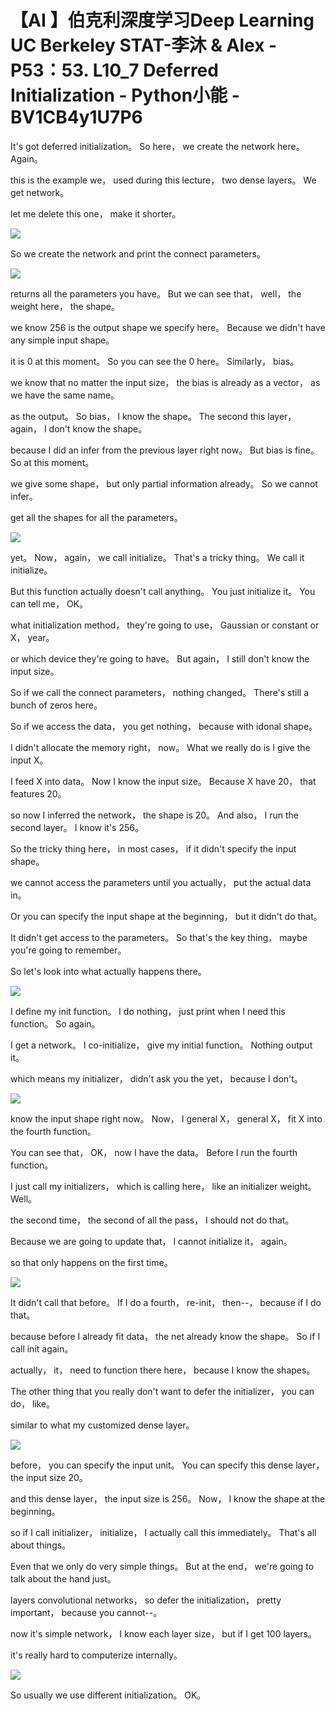 # 【AI 】伯克利深度学习Deep Learning UC Berkeley STAT-李沐 & Alex - P53：53. L10_7 Deferred Initialization - Python小能 - BV1CB4y1U7P6

 It's got deferred initialization。 So here， we create the network here。 Again。

 this is the example we， used during this lecture， two dense layers。 We get network。

 let me delete this one， make it shorter。

![](img/141b501c8fe5151066a25695134ca247_1.png)

 So we create the network and print the connect parameters。



![](img/141b501c8fe5151066a25695134ca247_3.png)

 returns all the parameters you have。 But we can see that， well， the weight here， the shape。

 we know 256 is the output shape we specify here。 Because we didn't have any simple input shape。

 it is 0 at this moment。 So you can see the 0 here。 Similarly， bias。

 we know that no matter the input size， the bias is already as a vector， as we have the same name。

 as the output。 So bias， I know the shape。 The second this layer， again， I don't know the shape。

 because I did an infer from the previous layer right now。 But bias is fine。 So at this moment。

 we give some shape， but only partial information already。 So we cannot infer。

 get all the shapes for all the parameters。

![](img/141b501c8fe5151066a25695134ca247_5.png)

 yet。 Now， again， we call initialize。 That's a tricky thing。 We call it initialize。

 But this function actually doesn't call anything。 You just initialize it。 You can tell me， OK。

 what initialization method， they're going to use， Gaussian or constant or X， year。

 or which device they're going to have。 But again， I still don't know the input size。

 So if we call the connect parameters， nothing changed。 There's still a bunch of zeros here。

 So if we access the data， you get nothing， because with idonal shape。

 I didn't allocate the memory right， now。 What we really do is I give the input X。

 I feed X into data。 Now I know the input size。 Because X have 20， that features 20。

 so now I inferred the network， the shape is 20。 And also， I run the second layer。 I know it's 256。

 So the tricky thing here， in most cases， if it didn't specify the input shape。

 we cannot access the parameters until you actually， put the actual data in。

 Or you can specify the input shape at the beginning， but it didn't do that。

 It didn't get access to the parameters。 So that's the key thing， maybe you're going to remember。

 So let's look into what actually happens there。

![](img/141b501c8fe5151066a25695134ca247_7.png)

 I define my init function。 I do nothing， just print when I need this function。 So again。

 I get a network。 I co-initialize， give my initial function。 Nothing output it。

 which means my initializer， didn't ask you the yet， because I don't。



![](img/141b501c8fe5151066a25695134ca247_9.png)

 know the input shape right now。 Now， I general X， general X， fit X into the fourth function。

 You can see that， OK， now I have the data。 Before I run the fourth function。

 I just call my initializers， which is calling here， like an initializer weight。 Well。

 the second time， the second of all the pass， I should not do that。

 Because we are going to update that， I cannot initialize it， again。

 so that only happens on the first time。

![](img/141b501c8fe5151066a25695134ca247_11.png)

 It didn't call that before。 If I do a fourth， re-init， then--， because if I do that。

 because before I already fit data， the net already know the shape。 So if I call init again。

 actually， it， need to function there here， because I know the shapes。

 The other thing that you really don't want to defer the initializer， you can do， like。

 similar to what my customized dense layer。

![](img/141b501c8fe5151066a25695134ca247_13.png)

 before， you can specify the input unit。 You can specify this dense layer， the input size 20。

 and this dense layer， the input size is 256。 Now， I know the shape at the beginning。

 so if I call initializer， initialize， I actually call this immediately。 That's all about things。

 Even that we only do very simple things。 But at the end， we're going to talk about the hand just。

 layers convolutional networks， so defer the initialization， pretty important， because you cannot--。

 now it's simple network， I know each layer size， but if I get 100 layers。

 it's really hard to computerize internally。

![](img/141b501c8fe5151066a25695134ca247_15.png)

 So usually we use different initialization。 OK。
